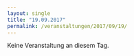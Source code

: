 ```yaml
---
layout: single
title: "19.09.2017"
permalink: /veranstaltungen/2017/09/19/
---
```


Keine Veranstaltung an diesem Tag.
